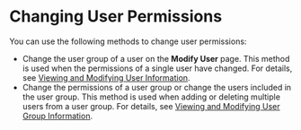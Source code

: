 # Changing User Permissions<a name="en-us_topic_0080335069"></a>

You can use the following methods to change user permissions:

-   Change the user group of a user on the  **Modify User**  page. This method is used when the permissions of a single user have changed. For details, see  [Viewing and Modifying User Information](viewing-and-modifying-user-information.md).
-   Change the permissions of a user group or change the users included in the user group. This method is used when adding or deleting multiple users from a user group. For details, see  [Viewing and Modifying User Group Information](viewing-and-modifying-user-group-information.md).

